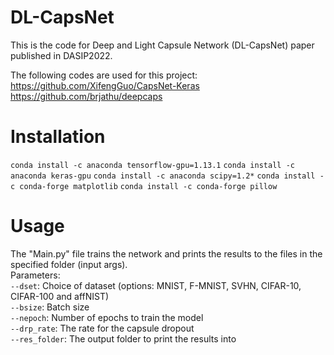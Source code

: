 # DL-CapsNet
This is the code for Deep and Light Capsule Network (DL-CapsNet) paper published in DASIP2022.

The following codes are used for this project: <br />
https://github.com/XifengGuo/CapsNet-Keras <br />
https://github.com/brjathu/deepcaps


# Installation
`conda install -c anaconda tensorflow-gpu=1.13.1`
`conda install -c anaconda keras-gpu`
`conda install -c anaconda scipy=1.2*`
`conda install -c conda-forge matplotlib`
`conda install -c conda-forge pillow`

# Usage
The "Main.py" file trains the network and prints the results to the files in the specified folder (input args). <br />
Parameters:<br />
`--dset`: Choice of dataset (options: MNIST, F-MNIST, SVHN, CIFAR-10, CIFAR-100 and affNIST)<br />
`--bsize`: Batch size<br />
`--nepoch`: Number of epochs to train the model<br />
`--drp_rate`: The rate for the capsule dropout <br />
`--res_folder`: The output folder to print the results into<br />
